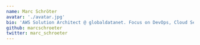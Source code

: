 ```yaml
---
name: Marc Schröter
avatar: './avatar.jpg'
bio: 'AWS Solution Architect @ globaldatanet. Focus on DevOps, Cloud Security, Serverless, and Containers.'
github: marcschroeter
twitter: marc_schroeter
---
```

